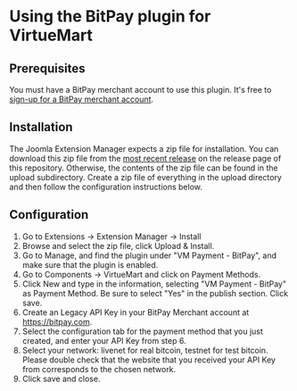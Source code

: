 # Using the BitPay plugin for VirtueMart

## Prerequisites
You must have a BitPay merchant account to use this plugin.  It's free to [sign-up for a BitPay merchant account](https://bitpay.com/start).

## Installation
The Joomla Extension Manager expects a zip file for installation. You can download this zip file from the [most recent release](https://github.com/bitpay/virtuemart-plugin/releases/latest) on the release page of this repository. Otherwise, the contents of the zip file can be found in the upload subdirectory. Create a zip file of everything in the upload directory and then follow the configuration instructions below.
 
## Configuration
1. Go to Extensions -> Extension Manager -> Install
2. Browse and select the zip file, click Upload & Install.
3. Go to Manage, and find the plugin under "VM Payment - BitPay", and make sure that the plugin is enabled.
4. Go to Components -> VirtueMart and click on Payment Methods.
5. Click New and type in the information, selecting "VM Payment - BitPay" as Payment Method. Be sure to select "Yes" in the publish section. Click save.
6. Create an Legacy API Key in your BitPay Merchant account at https://bitpay.com.
7. Select the configuration tab for the payment method that you just created, and enter your API Key from step 6.
8. Select your network: livenet for real bitcoin, testnet for test bitcoin. Please double check that the website that you received your API Key from corresponds to the chosen network. 
9. Click save and close.
